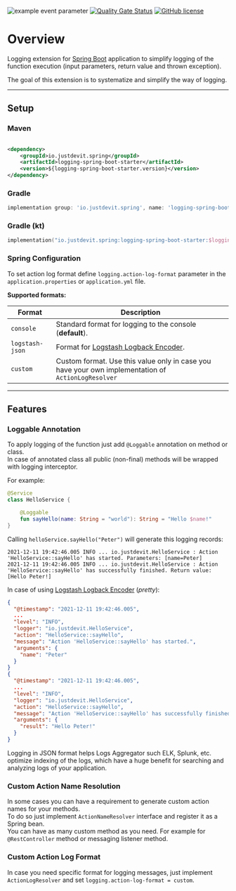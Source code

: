 ![example event parameter](https://github.com/temofey1989/logging-spring-boot-starter/actions/workflows/build.yml/badge.svg?branch=main)
[![Quality Gate Status](https://sonarcloud.io/api/project_badges/measure?project=temofey1989_logging-spring-boot-starter&metric=alert_status)](https://sonarcloud.io/summary/new_code?id=temofey1989_logging-spring-boot-starter)
[![GitHub license](https://img.shields.io/badge/license-Apache%20License%202.0-blue.svg?style=flat)](https://www.apache.org/licenses/LICENSE-2.0)

# Overview

Logging extension for [Spring Boot](https://spring.io/projects/spring-boot) application to simplify logging of the function execution (input parameters, return value and thrown exception).

The goal of this extension is to systematize and simplify the way of logging.

---

## Setup

### Maven

```xml

<dependency>
    <groupId>io.justdevit.spring</groupId>
    <artifactId>logging-spring-boot-starter</artifactId>
    <version>${logging-spring-boot-starter.version}</version>
</dependency>
```

### Gradle

```groovy
implementation group: 'io.justdevit.spring', name: 'logging-spring-boot-starter', version: $loggingSpringBootStarterVersion
```

### Gradle (kt)

```kotlin
implementation("io.justdevit.spring:logging-spring-boot-starter:$loggingSpringBootStarterVersion")
```

### Spring Configuration

To set action log format define `logging.action-log-format` parameter in the `application.properties` or `application.yml` file.

**Supported formats:**

| Format          | Description                                                                                        |
|-----------------|----------------------------------------------------------------------------------------------------|
| `console`       | Standard format for logging to the console (**default**).                                          |
| `logstash-json` | Format for [Logstash Logback Encoder](https://github.com/logfellow/logstash-logback-encoder).      |
| `custom`        | Custom format. Use this value only in case you have your own implementation of `ActionLogResolver` |

---

## Features

### Loggable Annotation

To apply logging of the function just add `@Loggable` annotation on method or class.  
In case of annotated class all public (non-final) methods will be wrapped with logging interceptor.

For example:

```kotlin
@Service
class HelloService {

    @Loggable
    fun sayHello(name: String = "world"): String = "Hello $name!"
}
```

Calling `helloService.sayHello("Peter")` will generate this logging records:

```
2021-12-11 19:42:46.005 INFO ... io.justdevit.HelloService : Action 'HelloService::sayHello' has started. Parameters: [name=Peter] 
2021-12-11 19:42:46.005 INFO ... io.justdevit.HelloService : Action 'HelloService::sayHello' has successfully finished. Return value: [Hello Peter!]
```

In case of using [Logstash Logback Encoder](https://github.com/logfellow/logstash-logback-encoder) (_pretty_):

```json
{
  "@timestamp": "2021-12-11 19:42:46.005",
  ...
  "level": "INFO",
  "logger": "io.justdevit.HelloService",
  "action": "HelloService::sayHello",
  "message": "Action 'HelloService::sayHello' has started.",
  "arguments": {
    "name": "Peter"
  }
}
{
  "@timestamp": "2021-12-11 19:42:46.005",
  ...
  "level": "INFO",
  "logger": "io.justdevit.HelloService",
  "action": "HelloService::sayHello",
  "message": "Action 'HelloService::sayHello' has successfully finished.",
  "arguments": {
    "result": "Hello Peter!"
  }
}
```

Logging in JSON format helps Logs Aggregator such ELK, Splunk, etc. optimize indexing of the logs, which have a huge benefit for searching and analyzing logs of your application.

### Custom Action Name Resolution

In some cases you can have a requirement to generate custom action names for your methods.  
To do so just implement `ActionNameResolver` interface and register it as a Spring bean.  
You can have as many custom method as you need. For example for `@RestController` method or messaging listener method.

### Custom Action Log Format

In case you need specific format for logging messages, just implement `ActionLogResolver` and set `logging.action-log-format = custom`.

